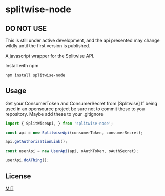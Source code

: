 splitwise-node
===========

## DO NOT USE
This is still under active development, and the api presented may change wildly until the first version is published.

A javascript wrapper for the Splitwise API.

Install with npm 

```sh
npm install splitwise-node
```

## Usage

Get your ConsumerToken and ConsumerSecret from [Splitwise]
If being used in an opensource project be sure not to commit these to you repository. Maybe add these to your .gitignore

```js
import { SplitWiseApi, } from 'splitwise-node';

const api = new SplitwiseApi(consumerToken, consumerSecret);

api.getAuthorizationLink();

const userApi = new UserApi(api, oAuthToken, oAuthSecret);

userApi.doAThing();

```

## License

[MIT](LICENSE)
